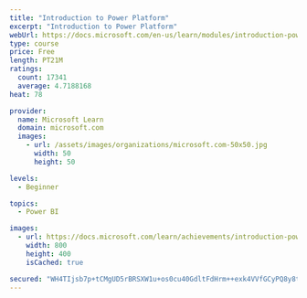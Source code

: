 ```yaml
---
title: "Introduction to Power Platform"
excerpt: "Introduction to Power Platform"
webUrl: https://docs.microsoft.com/en-us/learn/modules/introduction-power-platform/
type: course
price: Free
length: PT21M
ratings:
  count: 17341
  average: 4.7188168
heat: 78

provider:
  name: Microsoft Learn
  domain: microsoft.com
  images:
    - url: /assets/images/organizations/microsoft.com-50x50.jpg
      width: 50
      height: 50

levels:
  - Beginner

topics:
  - Power BI

images:
  - url: https://docs.microsoft.com/learn/achievements/introduction-power-platform-social.png
    width: 800
    height: 400
    isCached: true

secured: "WH4TIjsb7p+tCMgUD5rBRSXW1u+os0cu40GdltFdHrm++exk4VVfGCyPQ8y8t7s/raAVjUKV4yCEiI+f/IxB1gPHvSJ5nghBidrWbysgBmMRHXAnmnf2vYI0OggcyPyVT7xKsMoRzjdhsmbfDGb9KKUdk+QQOqj9DoeVC3CDQbOTOOSxvcvWvWdjDRYHNjUHYjg2BYiAiyySHrmwAw46iUpeLQp7NhOycR+7aC4sqnlVDjdpEHRx04IXT8pI+Q6xtGk9ud/SIfTAy93V+ES1eOYkf3Chg68FJ3NWqb73sSZfIyA4BwYtR+ai0rMW/3FD8FLqN+FTWEovRWr9F5QSI7x1nD1T3WtTNm5JOe2v8NR20TXWgYFV/3GoHsCKkPUfsRIBGmBK1WrxnTimzO6HPOU/V9J10JTtWDfw81Gy4MpHQ7mkbcxbnTf+hteFnEmK;Yn0SEGh4OGxJP6fNaNNaYw=="
---
```


